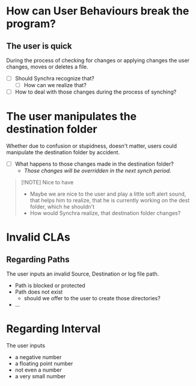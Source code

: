 # How can User Behaviours break the program?

## The user is quick
During the process of checking for changes or applying changes the user changes, moves or deletes a file.
- [ ] Should Synchra recognize that?
	- [ ] How can we realize that?
- [ ] How to deal with those changes during the process of synching?

# The user manipulates the destination folder
Whether due to confusion or stupidness, doesn't matter, users could manipulate the destination folder by accident. 
- [ ] What happens to those changes made in the destination folder?
	- *Those changes will be overridden in the next synch period.*

> [!NOTE] Nice to have
> 	- Maybe we are nice to the user and play a little soft alert sound, that helps him to realize, that he is currently working on the dest folder, which he shouldn't
> 	- How would Synchra realize, that destination folder changes?

# Invalid CLAs
## Regarding Paths
The user inputs an invalid Source, Destination or log file path.
- Path is blocked or protected
- Path does not exist
	- should we offer to the user to create those directories?
- ...

# Regarding Interval
The user inputs
- a negative number
- a floating point number
- not even a number 
- a very small number


